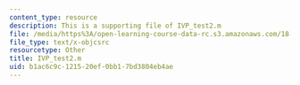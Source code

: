 ```yaml
---
content_type: resource
description: This is a supporting file of IVP_test2.m
file: /media/https%3A/open-learning-course-data-rc.s3.amazonaws.com/18-330-introduction-to-numerical-analysis-spring-2012/b1ac6c9c121520ef0bb17bd3804eb4ae_IVP_test2.m
file_type: text/x-objcsrc
resourcetype: Other
title: IVP_test2.m
uid: b1ac6c9c-1215-20ef-0bb1-7bd3804eb4ae
---
```


